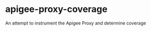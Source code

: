apigee-proxy-coverage
=====================

An attempt to instrument the Apigee Proxy and determine coverage
